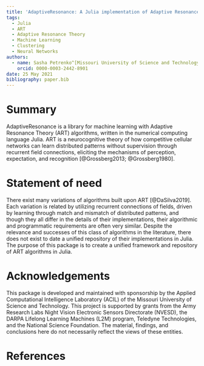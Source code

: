 ```yaml
---
title: 'AdaptiveResonance: A Julia implementation of Adaptive Resonance Theory (ART) algorithms'
tags:
  - Julia
  - ART
  - Adaptive Resonance Theory
  - Machine Learning
  - Clustering
  - Neural Networks
authors:
  - name: Sasha Petrenko^[Missouri University of Science and Technology]
    orcid: 0000-0003-2442-8901
date: 25 May 2021
bibliography: paper.bib
---
```


# Summary

AdaptiveResonance is a library for machine learning with Adaptive Resonance Theory (ART) algorithms, written in the numerical computing language Julia.
ART is a neurocognitive theory of how competitive cellular networks can learn distributed patterns without supervision through recurrent field connections, eliciting the mechanisms of perception, expectation, and recognition [@Grossberg2013; @Grossberg1980].

# Statement of need

There exist many variations of algorithms built upon ART [@DaSilva2019].
Each variation is related by utilizing recurrent connections of fields, driven by learning through match and mismatch of distributed patterns, and though they all differ in the details of their implementations, their algorithmic and programmatic requirements are often very similar.
Despite the relevance and successes of this class of algorithms in the literature, there does not exist to date a unified repository of their implementations in Julia.
The purpose of this package is to create a unified framework and repository of ART algorithms in Julia.

# Acknowledgements

This package is developed and maintained with sponsorship by the Applied Computational Intelligence Laboratory (ACIL) of the Missouri University of Science and Technology.
This project is supported by grants from the Army Research Labs Night Vision Electronic Sensors Directorate (NVESD), the DARPA Lifelong Learning Machines (L2M) program, Teledyne Technologies, and the National Science Foundation.
The material, findings, and conclusions here do not necessarily reflect the views of these entities.

<!-- This package is developed and maintained by [Sasha Petrenko](https://github.com/AP6YC) with sponsorship by the [Applied Computational Intelligence Laboratory (ACIL)](https://acil.mst.edu/). This project is supported by grants from the [Night Vision Electronic Sensors Directorate](https://c5isr.ccdc.army.mil/inside_c5isr_center/nvesd/), the [DARPA Lifelong Learning Machines (L2M) program](https://www.darpa.mil/program/lifelong-learning-machines), [Teledyne Technologies](http://www.teledyne.com/), and the [National Science Foundation](https://www.nsf.gov/).
The material, findings, and conclusions here do not necessarily reflect the views of these entities. -->

# References